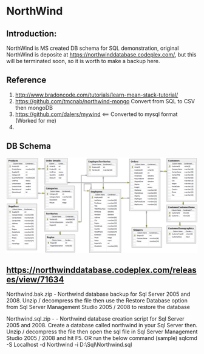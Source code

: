 # NorthWind
## Introduction:
NorthWind is MS created DB schema for SQL demonstration, original NorthWind is deposite at https://northwinddatabase.codeplex.com/, but this will be terminated soon, so it is worth to make a backup here.

## Reference
1. http://www.bradoncode.com/tutorials/learn-mean-stack-tutorial/ 
2. https://github.com/tmcnab/northwind-mongo
  Convert from SQL to CSV then mongoDB
3. https://github.com/dalers/mywind <== Converted to mysql format (Worked for me)
4. 

## DB Schema
   ![Alt](/images/Northwind.png "Title")
   
## https://northwinddatabase.codeplex.com/releases/view/71634
Northwind.bak.zip - Northwind database backup for Sql Server 2005 and 2008.
Unzip / decompress the file then use the Restore Database option from Sql Server Management Studio 2005 / 2008 to restore the database

Northwind.sql.zip - - Northwind database creation script for Sql Server 2005 and 2008.
Create a database called northwind in your Sql Server then.
Unzip / decompress the file then open the sql file in Sql Server Management Studio 2005 / 2008 and hit F5.
OR
run the below command (sample)
sqlcmd -S Localhost -d Northwind -i D:\Sql\Northwind.sql
